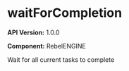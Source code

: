 # waitForCompletion

**API Version:** 1.0.0

**Component:** RebelENGINE

Wait for all current tasks to complete

